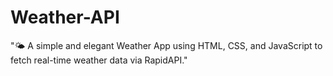 # Weather-API
"🌤️ A simple and elegant Weather App using HTML, CSS, and JavaScript to fetch real-time weather data via RapidAPI."
